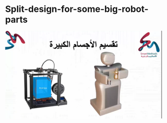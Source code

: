 # Split-design-for-some-big-robot-parts

![alt text](https://github.com/Memo5679/Split-design-for-some-big-robot-parts/blob/master/Screenshot.png)
